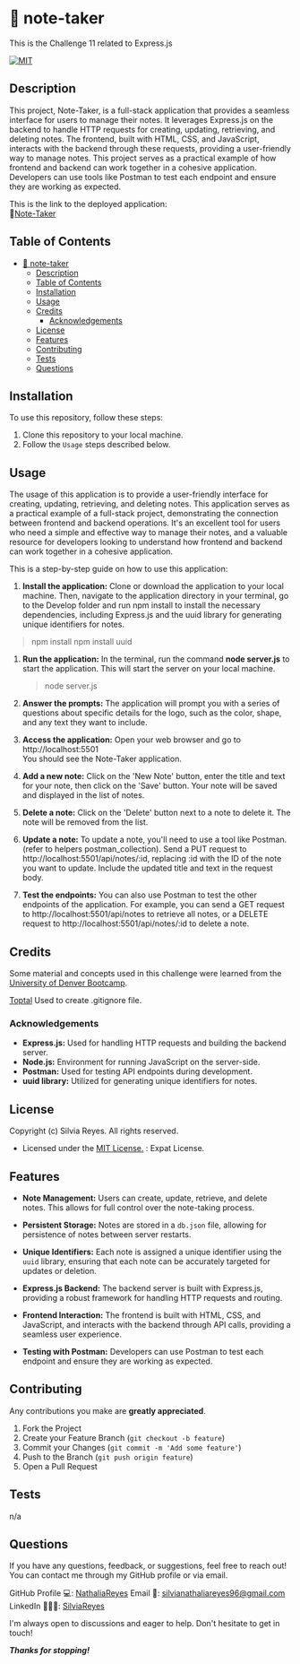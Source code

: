 # 📝 note-taker
This is the Challenge 11 related to Express.js

[![MIT](https://img.shields.io/badge/License-MIT-blue.svg)](https://opensource.org/licenses/MIT)

## Description
This project, Note-Taker, is a full-stack application that provides a seamless interface for users to manage their notes. It leverages Express.js on the backend to handle HTTP requests for creating, updating, retrieving, and deleting notes. The frontend, built with HTML, CSS, and JavaScript, interacts with the backend through these requests, providing a user-friendly way to manage notes. This project serves as a practical example of how frontend and backend can work together in a cohesive application. Developers can use tools like Postman to test each endpoint and ensure they are working as expected.

This is the link to the deployed application:  
🔗[Note-Taker]()

## Table of Contents
- [📝 note-taker](#-note-taker)
  - [Description](#description)
  - [Table of Contents](#table-of-contents)
  - [Installation](#installation)
  - [Usage](#usage)
  - [Credits](#credits)
    - [Acknowledgements](#acknowledgements)
  - [License](#license)
  - [Features](#features)
  - [Contributing](#contributing)
  - [Tests](#tests)
  - [Questions](#questions)

## Installation

To use this repository, follow these steps:

1. Clone this repository to your local machine.
2. Follow the `Usage` steps described below.
  
## Usage

The usage of this application is to provide a user-friendly interface for creating, updating, retrieving, and deleting notes. This application serves as a practical example of a full-stack project, demonstrating the connection between frontend and backend operations. It's an excellent tool for users who need a simple and effective way to manage their notes, and a valuable resource for developers looking to understand how frontend and backend can work together in a cohesive application.

This is a step-by-step guide on how to use this application:
1. **Install the application:** Clone or download the application to your local machine. Then, navigate to the application directory in your terminal, go to the Develop folder and run npm install to install the necessary dependencies, including Express.js and the uuid library for generating unique identifiers for notes.
  > npm install
  > npm install uuid

1. **Run the application:** In the terminal, run the command **node server.js** to start the application. This will start the server on your local machine.
   > node server.js

2. **Answer the prompts:** The application will prompt you with a series of questions about specific details for the logo, such as the color, shape, and any text they want to include.

3. **Access the application:** Open your web browser and go to http://localhost:5501  
   You should see the Note-Taker application.

4. **Add a new note:** Click on the 'New Note' button, enter the title and text for your note, then click on the 'Save' button. Your note will be saved and displayed in the list of notes.
   
5. **Delete a note:** Click on the 'Delete' button next to a note to delete it. The note will be removed from the list.
   
6. **Update a note:** To update a note, you'll need to use a tool like Postman.(refer to helpers postman_collection). Send a PUT request to http://localhost:5501/api/notes/:id, replacing :id with the ID of the note you want to update. Include the updated title and text in the request body.
   
7. **Test the endpoints:** You can also use Postman to test the other endpoints of the application. For example, you can send a GET request to http://localhost:5501/api/notes to retrieve all notes, or a DELETE request to http://localhost:5501/api/notes/:id to delete a note.

## Credits

Some material and concepts used in this challenge were learned from the [University of Denver Bootcamp](https://bootcamp.du.edu/coding/).

[Toptal](https://www.toptal.com/developers/gitignore) Used to create .gitignore file.

### Acknowledgements

- **Express.js:** Used for handling HTTP requests and building the backend server.
- **Node.js:** Environment for running JavaScript on the server-side.
- **Postman:** Used for testing API endpoints during development.
- **uuid library:** Utilized for generating unique identifiers for notes.

## License

Copyright (c) Silvia Reyes. All rights reserved.

+ Licensed under the [MIT License.](https://opensource.org/licenses/MIT) : Expat License.


## Features

+ **Note Management:** Users can create, update, retrieve, and delete notes. This allows for full control over the note-taking process.

+ **Persistent Storage:** Notes are stored in a `db.json` file, allowing for persistence of notes between server restarts.

+ **Unique Identifiers:** Each note is assigned a unique identifier using the `uuid` library, ensuring that each note can be accurately targeted for updates or deletion.

+ **Express.js Backend:** The backend server is built with Express.js, providing a robust framework for handling HTTP requests and routing.

+ **Frontend Interaction:** The frontend is built with HTML, CSS, and JavaScript, and interacts with the backend through API calls, providing a seamless user experience.

+ **Testing with Postman:** Developers can use Postman to test each endpoint and ensure they are working as expected.

## Contributing

Any contributions you make are **greatly appreciated**.

1. Fork the Project
2. Create your Feature Branch (`git checkout -b feature`)
3. Commit your Changes (`git commit -m 'Add some feature'`)
4. Push to the Branch (`git push origin feature`)
5. Open a Pull Request

## Tests

n/a

## Questions
If you have any questions, feedback, or suggestions, feel free to reach out! You can contact me through my GitHub profile or via email.

GitHub Profile 💻: [NathaliaReyes](https://github.com/NathaliaReyes)
Email 📧: silvianathaliareyes96@gmail.com
LinkedIn 👩🏻‍💻: [SilviaReyes](https://www.linkedin.com/in/silvia-reyes-2b907123b/)

I'm always open to discussions and eager to help. Don't hesitate to get in touch!



***Thanks for stopping!***